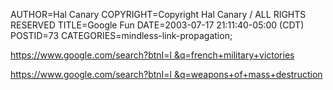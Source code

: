 AUTHOR=Hal Canary
COPYRIGHT=Copyright Hal Canary / ALL RIGHTS RESERVED
TITLE=Google Fun
DATE=2003-07-17 21:11:40-05:00 (CDT)
POSTID=73
CATEGORIES=mindless-link-propagation;

[https://www.google.com/search?btnI=l &q=french+military+victories](https://www.google.com/search?btnI=l&q=french+military+victories)

[https://www.google.com/search?btnI=l &q=weapons+of+mass+destruction](https://www.google.com/search?btnI=l&q=weapons+of+mass+destruction)

